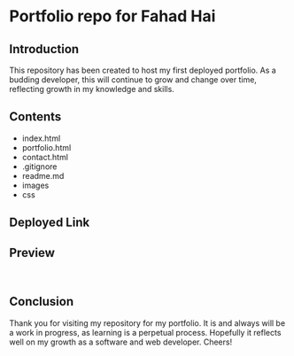 # Portfolio repo for Fahad Hai

## Introduction

This repository has been created to host my first deployed portfolio. As a budding developer, this will continue to grow and change over time, reflecting growth in my knowledge and skills.

## Contents

- index.html
- portfolio.html
- contact.html
- .gitignore
- readme.md
- images
- css

## Deployed Link

## Preview

<img href="./images/about.png">
<img href="./images/contact.png">
<img href="./images/portfolio.png">

## Conclusion

Thank you for visiting my repository for my portfolio. It is and always will be a work in progress, as learning is a perpetual process. Hopefully it reflects well on my growth as a software and web developer. Cheers!
